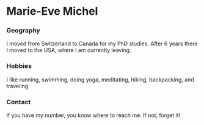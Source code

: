 # Marie-Eve Michel

### Geography

I moved from Switzerland to Canada for my PhD studies. After 6 years there I moved to the USA, where I am currently leaving.

### Hobbies

I like running, swimming, doing yoga, meditating, hiking, backpacking, and traveling.

### Contact

If you have my number, you know where to reach me. If not, forget it!
